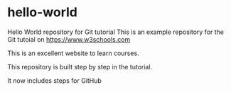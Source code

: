 # hello-world
Hello World repository for Git tutorial
This is an example repository for the Git tutoial on https://www.w3schools.com


This is an excellent website to learn courses.

This repository is built step by step in the tutorial.

It now includes steps for GitHub
